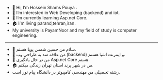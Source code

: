 - 👋 Hi, I’m Hossein Shams Pouya .
- 👀 I’m interested in Web Developing (backend) and iot.
- 🌱 I’m currently learning Asp.net Core.
- 🏠 I'm living parand,tehran,iran.
- My university is PayamNoor and my field of study is computer engineering.

<hr>

- 👋 سلام من  حسین شمس پویا هستم.
- 👀 من علاقه مند به طراحی وب (backend) و اینترنت اشیا هستم.
- 🌱 من در حال یادگیری Asp.net Core هستم.
- 🏠 من در شهر پرند استان تهران زندگی میکنم.
- رشته تحصیلی من مهندسی کامپیوتر در دانشگاه پیام نور است.

